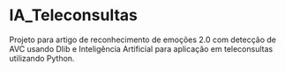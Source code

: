 # IA_Teleconsultas
Projeto para artigo de reconhecimento de emoções 2.0 com detecção de AVC usando Dlib e Inteligência Artificial para aplicação em teleconsultas utilizando Python. 
